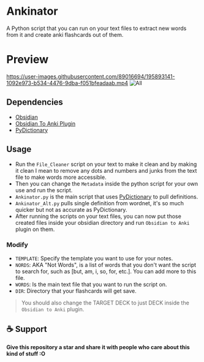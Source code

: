 # Ankinator
A Python script that you can run on your text files to extract new words from it and create anki flashcards out of them.

# Preview
https://user-images.githubusercontent.com/89016694/195893141-1092e973-b534-4476-9dba-f051bfeadaab.mp4
![All](https://user-images.githubusercontent.com/89016694/195787135-690eb8b1-6ac7-4210-b697-87137f0e0995.jpg)

## Dependencies
- [Obsidian](https://obsidian.md/)
- [Obsidian To Anki Plugin](https://github.com/obsidian_to_Anki)
- [PyDictionary](https://github.com/geekpradd/PyDictionary)

## Usage
- Run the `File_Cleaner` script on your text to make it clean and by making it clean I mean to remove any dots and numbers and junks from the text file to make words more accessible.
- Then you can change the `Metadata` inside the python script for your own use and run the script.
- `Ankinator.py` is the main script that uses [PyDictionary](https://github.com/geekpradd/PyDictionary) to pull definitions.
- `Ankinator_Alt.py` pulls single definition from wordnet, it's so much quicker but not as accurate as PyDictionary.
- After running the scripts on your text files, you can now put those created files inside your obsidian directory and run `Obsidian to Anki` plugin on them.

### Modify
- `TEMPLATE`: Specify the template you want to use for your notes.
- `NORDS`: AKA "Not Words", is a list of words that you don't want the script to search for, such as [but, am, i, so, for, etc.]. You can add more to this file.
- `WORDS`: Is the main text file that you want to run the script on.
- `DIR`: Directory that your flashcards will get save.

> You should also change the TARGET DECK to just DECK inside the `Obsidian to Anki` plugin.

## ☕ Support
**Give this repository a star and share it with people who care about this kind of stuff :O**

